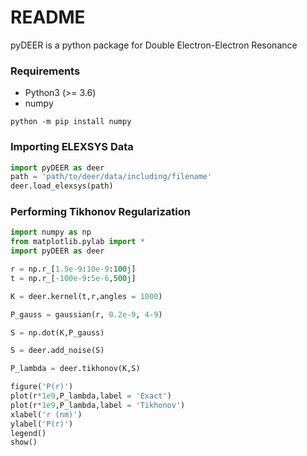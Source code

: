 # README #

pyDEER is a python package for Double Electron-Electron Resonance

### Requirements ###

* Python3 (>= 3.6)
* numpy

```console
python -m pip install numpy
```

### Importing ELEXSYS Data ###

```python
import pyDEER as deer
path = 'path/to/deer/data/including/filename'
deer.load_elexsys(path)
```

### Performing Tikhonov Regularization ###

```python
import numpy as np
from matplotlib.pylab import *
import pyDEER as deer

r = np.r_[1.5e-9:10e-9:100j]
t = np.r_[-100e-9:5e-6,500j]

K = deer.kernel(t,r,angles = 1000)

P_gauss = gaussian(r, 0.2e-9, 4-9)

S = np.dot(K,P_gauss)

S = deer.add_noise(S)

P_lambda = deer.tikhonov(K,S)

figure('P(r)')
plot(r*1e9,P_lambda,label = 'Exact')
plot(r*1e9,P_lambda,label = 'Tikhonov')
xlabel('r (nm)')
ylabel('P(r)')
legend()
show()
```
